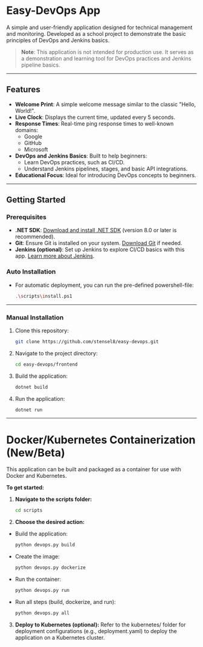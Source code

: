 # Easy-DevOps App

A simple and user-friendly application designed for technical management and monitoring. Developed as a school project to demonstrate the basic principles of DevOps and Jenkins basics.

> **Note**: This application is not intended for production use. It serves as a demonstration and learning tool for DevOps practices and Jenkins pipeline basics.

---

## Features

- **Welcome Print**: A simple welcome message similar to the classic "Hello, World!".
- **Live Clock**: Displays the current time, updated every 5 seconds.
- **Response Times**: Real-time ping response times to well-known domains:
  - Google
  - GitHub
  - Microsoft
- **DevOps and Jenkins Basics**: Built to help beginners:
  - Learn DevOps practices, such as CI/CD.
  - Understand Jenkins pipelines, stages, and basic API integrations.
- **Educational Focus**: Ideal for introducing DevOps concepts to beginners.

---

## Getting Started

### Prerequisites

- **.NET SDK**: [Download and install .NET SDK](https://dotnet.microsoft.com/download) (version 8.0 or later is recommended).
- **Git**: Ensure Git is installed on your system. [Download Git](https://git-scm.com) if needed.
- **Jenkins (optional)**: Set up Jenkins to explore CI/CD basics with this app. [Learn more about Jenkins](https://www.jenkins.io/).

### Auto Installation
- For automatic deployment, you can run the pre-defined powershell-file:
   ```bash
   .\scripts\install.ps1
---

### Manual Installation

1. Clone this repository:
   ```bash
   git clone https://github.com/stensel8/easy-devops.git
2. Navigate to the project directory:
   ```bash
   cd easy-devops/frontend
3. Build the application:
   ```bash
   dotnet build
4. Run the application:
   ```bash
   dotnet run
---

# Docker/Kubernetes Containerization (New/Beta)

This application can be built and packaged as a container for use with Docker and Kubernetes. 

**To get started:**

1. **Navigate to the scripts folder:**

   ```bash
   cd scripts
   ```
2. **Choose the desired action:**
- Build the application:

   ```bash
   python devops.py build
   ```
- Create the image:

   ```bash
   python devops.py dockerize
   ```
- Run the container:

   ```bash
   python devops.py run
   ```
- Run all steps (build, dockerize, and run):

   ```bash
   python devops.py all
   ```
3. **Deploy to Kubernetes (optional):**
Refer to the kubernetes/ folder for deployment configurations (e.g., deployment.yaml) to deploy the application on a Kubernetes cluster.
